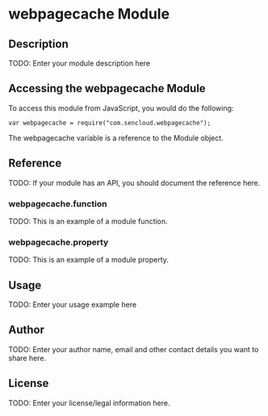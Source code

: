 # webpagecache Module

## Description

TODO: Enter your module description here

## Accessing the webpagecache Module

To access this module from JavaScript, you would do the following:

    var webpagecache = require("com.sencloud.webpagecache");

The webpagecache variable is a reference to the Module object.

## Reference

TODO: If your module has an API, you should document
the reference here.

### webpagecache.function

TODO: This is an example of a module function.

### webpagecache.property

TODO: This is an example of a module property.

## Usage

TODO: Enter your usage example here

## Author

TODO: Enter your author name, email and other contact
details you want to share here.

## License

TODO: Enter your license/legal information here.
